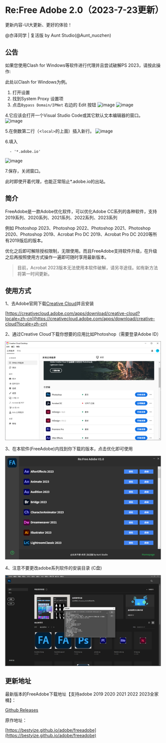 # Re:Free Adobe 2.0（2023-7-23更新）

更新内容-UI大更新、更好的体验！

@亦泽同学 | 复活版 by Aunt Studio(@Aunt_nuozhen)

## 公告

如果您使用Clash for Windows等软件进行代理并且尝试破解PS 2023，请按此操作:

此处以Clash for Windows为例。

1. 打开设置
2. 找到System Proxy 设置项
3. 点击`Bypass Domain/IPNet` 右边的 Edit 按钮
![image](https://github.com/yangnuozhen/ReFreeAdobe/assets/56541171/953afd7b-6f60-4801-afc0-b927cc6f6b22)
![image](https://github.com/yangnuozhen/ReFreeAdobe/assets/56541171/c2b1f5bc-ccc4-4aed-a852-357f60a03969)

4.它应该会打开一个Visual Studio Code或其它默认文本编辑器的窗口。
![image](https://github.com/yangnuozhen/ReFreeAdobe/assets/56541171/fd8680ff-0ff8-451a-8569-3528aa08c272)

5.在倒数第二行（<`local>`的上面）插入新行。
![image](https://github.com/yangnuozhen/ReFreeAdobe/assets/56541171/f625b61e-9602-42a1-a5a8-d3db427fb866)

6.填入
```
  - '*.adobe.io'
```

![image](https://github.com/yangnuozhen/ReFreeAdobe/assets/56541171/cbf7dfef-9d47-4bcb-aa07-a20fcc72c9a5)

7.保存，关闭窗口。

此时即使开着代理，也能正常阻止*.adobe.io的出站。


## 简介

FreeAdobe是一款Adobe优化软件，可以优化Adobe CC系列的各种软件，支持2019系列、2020系列、2021系列、2022系列、2023系列

例如 Photoshop 2023、Photoshop 2022、Photoshop 2021、Photoshop 2020、Photoshop 2019、Acrobat Pro DC 2019、Acrobat Pro DC 2020等所有2019版后的版本。

优化之后即可解除授权限制，无限使用。而且FreeAdobe支持软件升级，在升级之后再按照使用方式操作一遍即可随时享用最新版本。

> 目前，Acrobat 2023版本无法使用本软件破解，请另寻途径。如有新方法将第一时间更新。

## 使用方式

1、去Adobe官网下载[Creative Cloud](https://creativecloud.adobe.com/apps/download/creative-cloud?locale=zh-cn)并且安装

[https://creativecloud.adobe.com/apps/download/creative-cloud?locale=zh-cn](https://creativecloud.adobe.com/apps/download/creative-cloud?locale=zh-cn)

2、通过Creative Cloud下载你想要的应用比如Photoshop（需要登录Adobe ID）

![CreativeCloud](img/creative_cloud.png)

3、在本软件(FreeAdobe)内找到你下载的版本，点击优化即可使用

![main_form](img/mainform.png)

4、注意不要更改adobe系列软件的安装目录 (C盘)

![photoshop2021_main.png](img/photoshop2021_main.png)

## 更新地址

最新版本的FreeAdobe下载地址【支持adobe 2019 2020 2021 2022 2023全家桶】：

[Github Releases](https://github.com/yangnuozhen/ReFreeAdobe/releases)

原作地址：

[https://bestyize.github.io/adobe/freeadobe](https://bestyize.github.io/adobe/freeadobe)
